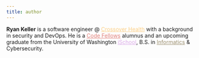 ```yaml
---
title: author
---
```


**Ryan Keller** is a software engineer @ <a href='https://crossoverhealth.com/about' target='_blank' style='color:#FCB034; opacity:0.6'>Crossover Health</a> with a background in security and DevOps. He is a <a href='https://codefellows.org' target='_blank' style='color:#d03226; opacity:0.6'>Code Fellows</a> alumnus and an upcoming graduate from the University of Washington <a href='https://ischool.uw.edu' target='_blank' style='color:#C678DD; opacity:0.6'>iSchool</a>, B.S. in <a href='https://ischool.uw.edu/programs/informatics/what-is-informatics' target='_blank' style='color:#85754d; opacity:0.8'>Informatics</a> & Cybersecurity.
